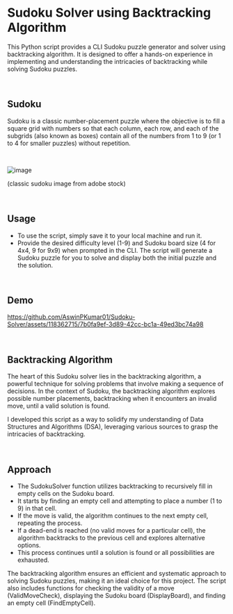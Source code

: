 # Sudoku Solver using Backtracking Algorithm

This Python script provides a CLI Sudoku puzzle generator and solver using backtracking algorithm. It is designed to offer a hands-on experience in implementing and understanding the intricacies of backtracking while solving Sudoku puzzles.

<br/> 

## Sudoku
Sudoku is a classic number-placement puzzle where the objective is to fill a square grid with numbers so that each column, each row, and each of the subgrids (also known as boxes) contain all of the numbers from 1 to 9 (or 1 to 4 for smaller puzzles) without repetition.

<br/> 

![image](https://github.com/AswinPKumar01/Sudoku-Solver/assets/118362715/620bc177-5fbf-4dee-8c13-3e07da108435)

(classic sudoku image from adobe stock)

<br/> 

## Usage
- To use the script, simply save it to your local machine and run it.
- Provide the desired difficulty level (1-9) and Sudoku board size (4 for 4x4, 9 for 9x9) when prompted in the CLI. The script will generate a Sudoku puzzle for you to solve and display both the initial puzzle and the solution.

<br/> 

## Demo

https://github.com/AswinPKumar01/Sudoku-Solver/assets/118362715/7b0fa9ef-3d89-42cc-bc1a-49ed3bc74a98

<br/> 

## Backtracking Algorithm
The heart of this Sudoku solver lies in the backtracking algorithm, a powerful technique for solving problems that involve making a sequence of decisions. In the context of Sudoku, the backtracking algorithm explores possible number placements, backtracking when it encounters an invalid move, until a valid solution is found.

I developed this script as a way to solidify my understanding of Data Structures and Algorithms (DSA), leveraging various sources to grasp the intricacies of backtracking. 

<br/> 

## Approach

- The SudokuSolver function utilizes backtracking to recursively fill in empty cells on the Sudoku board.
- It starts by finding an empty cell and attempting to place a number (1 to 9) in that cell.
- If the move is valid, the algorithm continues to the next empty cell, repeating the process.
- If a dead-end is reached (no valid moves for a particular cell), the algorithm backtracks to the previous cell and explores alternative options.
- This process continues until a solution is found or all possibilities are exhausted.

The backtracking algorithm ensures an efficient and systematic approach to solving Sudoku puzzles, making it an ideal choice for this project. The script also includes functions for checking the validity of a move (ValidMoveCheck), displaying the Sudoku board (DisplayBoard), and finding an empty cell (FindEmptyCell).

